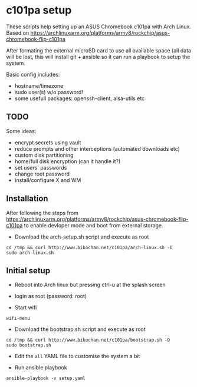 # c101pa setup

These scripts help setting up an ASUS Chromebook c101pa with Arch Linux.
Based on https://archlinuxarm.org/platforms/armv8/rockchip/asus-chromebook-flip-c101pa

After formating the external microSD card to use all available space (all data will be lost,
this will install git + ansible so it can run a playbook to setup the system.

Basic config includes:
 - hostname/timezone
 - sudo user(s) w/o password!
 - some usefull packages: openssh-client, alsa-utils etc

## TODO

Some ideas:
 - encrypt secrets using vault
 - reduce prompts and other interceptions (automated downloads etc)
 - custom disk partitioning
 - home/full disk encryption (can it handle it?)
 - set users' passwords
 - change root password
 - install/configure X and WM


## Installation

After following the steps from https://archlinuxarm.org/platforms/armv8/rockchip/asus-chromebook-flip-c101pa
to enable devloper mode and boot from external storage.

- Download the arch-setup.sh script and execute as root
```
cd /tmp && curl http://www.bikochan.net/c101pa/arch-linux.sh -O
sudo arch-linux.sh
```


## Initial setup

- Reboot into Arch linux but pressing ctrl-u at the splash screen

- login as root (password: root)

- Start wifi
```
wifi-menu
```

- Download the bootstrap.sh script and execute as root
```
cd /tmp && curl http://www.bikochan.net/c101pa/bootstrap.sh -O
sudo bootstrap.sh
```

- Edit the `all` YAML file to customise the system a bit

- Run ansible playbook
```
ansible-playbook -v setup.yaml
```

